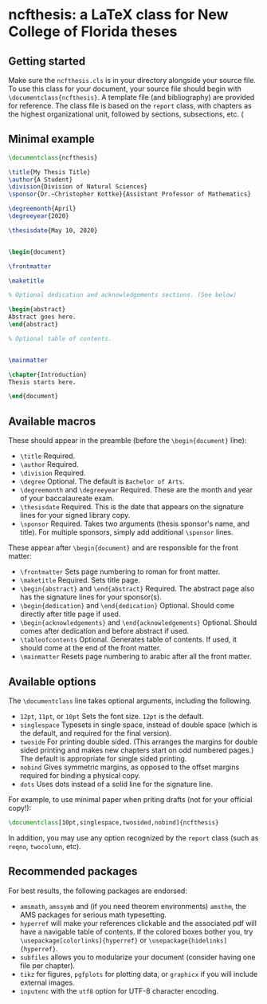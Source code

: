 # ncfthesis: a LaTeX class for New College of Florida theses

## Getting started

Make sure the `ncfthesis.cls` is in your directory alongside your source file. To use this class for your document, your source file should begin with `\documentclass{ncfthesis}`. 
A template file (and bibliography) are provided for reference. The class file is based on the `report` class, with chapters as the highest organizational unit, followed by sections, subsections, etc. (

## Minimal example
```latex
\documentclass{ncfthesis}

\title{My Thesis Title}
\author{A Student}
\division{Division of Natural Sciences}
\sponsor{Dr.~Christopher Kottke}{Assistant Professor of Mathematics}

\degreemonth{April}
\degreeyear{2020}

\thesisdate{May 10, 2020}


\begin{document}

\frontmatter

\maketitle

% Optional dedication and acknowledgements sections. (See below)

\begin{abstract}
Abstract goes here.
\end{abstract}

% Optional table of contents.


\mainmatter

\chapter{Introduction}
Thesis starts here.

\end{document}
```

## Available macros
These should appear in the preamble (before the `\begin{document}` line):
* `\title` Required.
* `\author` Required.
* `\division` Required.
* `\degree` Optional. The default is `Bachelor of Arts`.
* `\degreemonth` and `\degreeyear` Required. These are the month and year of your baccalaureate exam.
* `\thesisdate` Required. This is the date that appears on the signature lines for your signed library copy.
* `\sponsor` Required. Takes two arguments (thesis sponsor's name, and title). For multiple sponsors, simply add additional `\sponsor` lines.

These appear after `\begin{document}` and are responsible for the front matter:

* `\frontmatter` Sets page numbering to roman for front matter.
* `\maketitle` Required. Sets title page. 
* `\begin{abstract}` and `\end{abstract}` Required. The abstract page also has the signature lines for your sponsor(s).
* `\begin{dedication}` and `\end{dedication}` Optional. Should come directly after title page if used.
* `\begin{acknowledgements}` and `\end{acknowledgements}` Optional. Should comes after dedication and before abstract if used.
* `\tableofcontents` Optional. Generates table of contents. If used, it should come at the end of the front matter.
* `\mainmatter` Resets page numbering to arabic after all the front matter.


## Available options
The `\documentclass` line takes optional arguments, including the following.
* `12pt`, `11pt`, or `10pt` Sets the font size. `12pt` is the default.
* `singlespace` Typesets in single space, instead of double space (which is the default, and required for the final version).
* `twoside` For printing double sided. (This arranges the margins for double sided printing and makes new chapters start on odd numbered pages.) The default is appropriate for single sided printing.
* `nobind` Gives symmetric margins, as opposed to the offset margins required for binding a physical copy.
* `dots` Uses dots instead of a solid line for the signature line.

For example, to use minimal paper when priting drafts (not for your official copy!):
```latex
\documentclass[10pt,singlespace,twosided,nobind]{ncfthesis}   
```

In addition, you may use any option recognized by the `report` class (such as `reqno`, `twocolumn`, etc).

## Recommended packages
For best results, the following packages are endorsed:
* `amsmath`, `amssymb` and (if you need theorem environments) `amsthm`, the AMS packages for serious math typesetting.
* `hyperref` will make your references clickable and the associated pdf will have a navigable table of contents. If the colored boxes bother you, try `\usepackage[colorlinks]{hyperref}` or `\usepackage{hidelinks]{hyperref}`.
* `subfiles` allows you to modularize your document (consider having one file per chapter).
* `tikz` for figures, `pgfplots` for plotting data, or `graphicx` if you will include external images.
* `inputenc` with the `utf8` option for UTF-8 character encoding.
